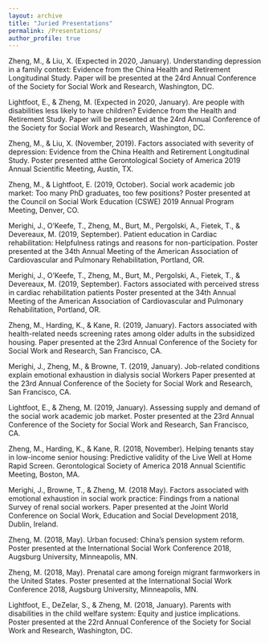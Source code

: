 ```yaml
---
layout: archive
title: "Juried Presentations"
permalink: /Presentations/
author_profile: true
---
```


Zheng, M., & Liu, X. (Expected in 2020, January). Understanding depression in a family context: Evidence from the China Health and Retirement Longitudinal Study. Paper will be presented at the 24rd Annual Conference of the Society for Social Work and Research, Washington, DC. 

Lightfoot, E., & Zheng, M. (Expected in 2020, January). Are people with disabilities less likely to have children? Evidence from the Health and Retirement Study. Paper will be presented at the 24rd Annual Conference of the Society for Social Work and Research, Washington, DC. 

Zheng, M., & Liu, X. (November, 2019). Factors associated with severity of depression: Evidence from the China Health and Retirement Longitudinal Study. Poster presented atthe Gerontological Society of America 2019 Annual Scientific Meeting, Austin, TX. 

Zheng, M., & Lightfoot, E. (2019, October). Social work academic job market: Too many PhD graduates, too few positions? Poster presented at the Council on Social Work Education (CSWE) 2019 Annual Program Meeting, Denver, CO. 

Merighi, J., O’Keefe, T., Zheng, M., Burt, M., Pergolski, A., Fietek, T., & Devereaux, M. (2019, September). Patient education in Cardiac rehabilitation: Helpfulness ratings and reasons for non-participation. Poster presented at the 34th Annual Meeting of the American Association of Cardiovascular and Pulmonary Rehabilitation, Portland, OR. 

Merighi, J., O’Keefe, T., Zheng, M., Burt, M., Pergolski, A., Fietek, T., & Devereaux, M. (2019, September). Factors associated with perceived stress in cardiac rehabilitation patients Poster presented at the 34th Annual Meeting of the American Association of Cardiovascular and Pulmonary Rehabilitation, Portland, OR. 

Zheng, M., Harding, K., & Kane, R. (2019, January). Factors associated with health-related needs screening rates among older adults in the subsidized housing. Paper presented at the 23rd Annual Conference of the Society for Social Work and Research, San Francisco, CA. 

Merighi, J., Zheng, M., & Browne, T. (2019, January). Job-related conditions explain emotional exhaustion in dialysis social Workers Paper presented at the 23rd Annual Conference of the Society for Social Work and Research, San Francisco, CA. 

Lightfoot, E., & Zheng, M. (2019, January). Assessing supply and demand of the social work academic job market. Poster presented at the 23rd Annual Conference of the Society for Social Work and Research, San Francisco, CA. 

Zheng, M., Harding, K., & Kane, R. (2018, November). Helping tenants stay in low-income senior housing: Predictive validity of the Live Well at Home Rapid Screen. Gerontological Society of America 2018 Annual Scientific Meeting, Boston, MA. 

Merighi, J., Browne, T., & Zheng, M. (2018 May). Factors associated with emotional exhaustion in social work practice: Findings from a national Survey of renal social workers. Paper presented at the Joint World Conference on Social Work, Education and Social Development 2018, Dublin, Ireland. 

Zheng, M. (2018, May). Urban focused: China’s pension system reform. Poster presented at the International Social Work Conference 2018, Augsburg University, Minneapolis, MN. 

Zheng, M. (2018, May). Prenatal care among foreign migrant farmworkers in the United States. Poster presented at the International Social Work Conference 2018, Augsburg University, Minneapolis, MN. 

Lightfoot, E., DeZelar, S., & Zheng, M. (2018, January). Parents with disabilities in the child welfare system: Equity and justice implications. Poster presented at the 22rd Annual Conference of the Society for Social Work and Research, Washington, DC.

